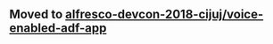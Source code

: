 ## Moved to [alfresco-devcon-2018-cijuj/voice-enabled-adf-app](https://github.com/cijujoseph/alfresco-devcon-2018-cijuj/tree/master/voice-enabled-adf-app)
